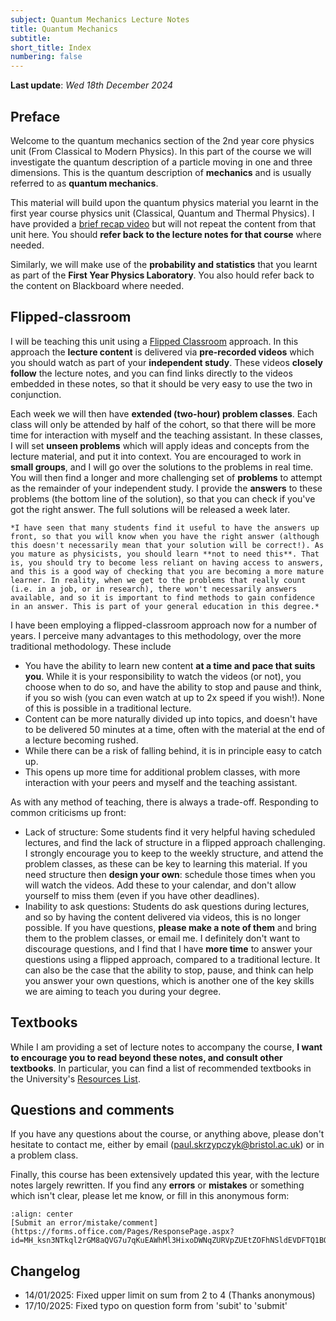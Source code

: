 ```yaml
---
subject: Quantum Mechanics Lecture Notes
title: Quantum Mechanics
subtitle:
short_title: Index
numbering: false
---
```


**Last update**: *Wed 18th December 2024* 

## Preface

Welcome to the quantum mechanics section of the 2nd year core physics unit (From Classical to Modern Physics). In this part of the course we will investigate the quantum description of a particle moving in one and three dimensions. This is the quantum description of **mechanics** and is usually referred to as **quantum mechanics**. 

This material will build upon the quantum physics material you learnt in the first year course physics unit (Classical, Quantum and Thermal Physics). I have provided a [brief recap video](recap.md) but will not repeat the content from that unit here. You should **refer back to the lecture notes for that course** where needed.

Similarly, we will make use of the **probability and statistics** that you learnt as part of the **First Year Physics Laboratory**. You also hould refer back to the content on Blackboard where needed. 

## Flipped-classroom

I will be teaching this unit using a [Flipped Classroom](https://en.wikipedia.org/wiki/Flipped_classroom) approach. In this approach the **lecture content** is delivered via **pre-recorded videos** which you should watch as part of your **independent study**. These videos **closely follow** the lecture notes, and you can find links directly to the videos embedded in these notes, so that it should be very easy to use the two in conjunction. 

Each week we will then have **extended (two-hour) problem classes**. Each class will only be attended by half of the cohort, so that there will be more time for interaction with myself and the teaching assistant. In these classes, I will set **unseen problems** which will apply ideas and concepts from the lecture material, and put it into context. You are encouraged to work in **small groups**, and I will go over the solutions to the problems in real time. You will then find a longer and more challenging set of **problems** to attempt as the remainder of your independent study. I provide the **answers** to these problems (the bottom line of the solution), so that you can check if you've got the right answer. The full solutions will be released a week later. 
```{aside}
*I have seen that many students find it useful to have the answers up front, so that you will know when you have the right answer (although this doesn't necessarily mean that your solution will be correct!). As you mature as physicists, you should learn **not to need this**. That is, you should try to become less reliant on having access to answers, and this is a good way of checking that you are becoming a more mature learner. In reality, when we get to the problems that really count (i.e. in a job, or in research), there won't necessarily answers available, and so it is important to find methods to gain confidence in an answer. This is part of your general education in this degree.*
```
I have been employing a flipped-classroom approach now for a number of years. I perceive many advantages to this methodology, over the more traditional methodology. These include

- You have the ability to learn new content **at a time and pace that suits you**. While it is your responsibility to watch the videos (or not), you choose when to do so, and have the ability to stop and pause and think, if you so wish (you can even watch at up to 2x speed if you wish!). None of this is possible in a traditional lecture. 
- Content can be more naturally divided up into topics, and doesn't have to be delivered 50 minutes at a time, often with the material at the end of a lecture becoming rushed.
- While there can be a risk of falling behind, it is in principle easy to catch up.
- This opens up more time for additional problem classes, with more interaction with your peers and myself and the teaching assistant. 

As with any method of teaching, there is always a trade-off. Responding to common criticisms up front:

- Lack of structure: Some students find it very helpful having scheduled lectures, and find the lack of structure in a flipped approach challenging. I strongly encourage you to keep to the weekly structure, and attend the problem classes, as these can be key to learning this material. If you need structure then **design your own**: schedule those times when you will watch the videos. Add these to your calendar, and don't allow yourself to miss them (even if you have other deadlines). 
- Inability to ask questions: Students do ask questions during lectures, and so by having the content delivered via videos, this is no longer possible. If you have questions, **please make a note of them** and bring them to the problem classes, or email me. I definitely don't want to discourage questions, and I find that I have **more time** to answer your questions using a flipped approach, compared to a traditional lecture. It can also be the case that the ability to stop, pause, and think can help you answer your own questions, which is another one of the key skills we are aiming to teach you during your degree. 

## Textbooks 

While I am providing a set of lecture notes to accompany the course, **I want to encourage you to read beyond these notes, and consult other textbooks**. In particular, you can find a list of recommended textbooks in the University's [Resources List](https://rl.talis.com/3/bristol/lists/5F59CD9C-601C-E8BB-DF76-E2B8AA114FFE.html?lang=en-GB).

## Questions and comments

If you have any questions about the course, or anything above, please don't hesitate to contact me, either by email (paul.skrzypczyk@bristol.ac.uk) or in a problem class. 

Finally, this course has been extensively updated this year, with the lecture notes largely rewritten. If you find any **errors** or **mistakes** or something which isn't clear, please let me know, or fill in this anonymous form: 
```{card}
:align: center
[Submit an error/mistake/comment](https://forms.office.com/Pages/ResponsePage.aspx?id=MH_ksn3NTkql2rGM8aQVG7u7qKuEAWhMl3HixoDWNqZURVpZUEtZOFhNSldEVDFTQ1BORFJWUzVQMS4u)
```

## Changelog

- 14/01/2025: Fixed [](#e-discrete-position) upper limit on sum from 2 to 4 (Thanks anonymous)
- 17/10/2025: Fixed typo on question form from 'subit' to 'submit'








